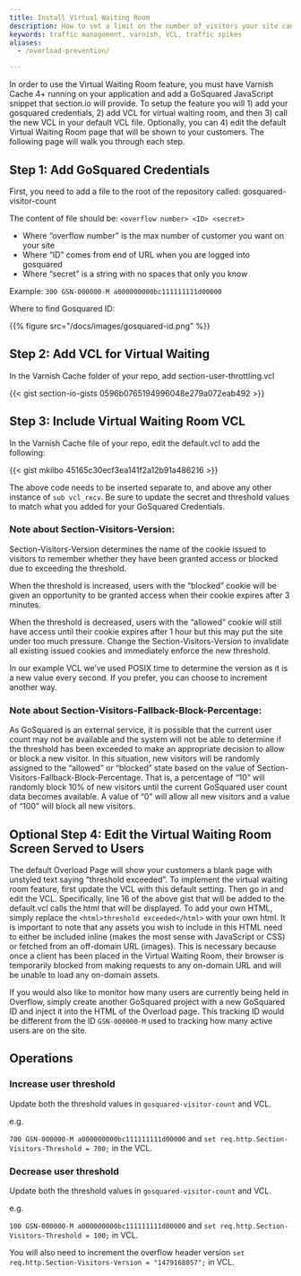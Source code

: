 ```yaml
---
title: Install Virtual Waiting Room
description: How to set a limit on the number of visitors your site can safely handle.
keywords: traffic management, varnish, VCL, traffic spikes
aliases:
  - /overload-prevention/

---
```


In order to use the Virtual Waiting Room feature, you must have Varnish Cache 4+ running on your application and add a GoSquared JavaScript snippet that section.io will provide. To setup the feature you will 1) add your gosquared credentials, 2) add VCL for virtual waiting room, and then 3) call the new VCL in your default VCL file. Optionally, you can 4) edit the default Virtual Waiting Room page that will be shown to your customers. The following page will walk you through each step.

## Step 1: Add GoSquared Credentials

First, you need to add a file to the root of the repository called:
gosquared-visitor-count

The content of file should be:
`<overflow number> <ID> <secret>`

* Where “overflow number” is the max number of customer you want on your site
* Where “ID” comes from end of URL when you are logged into gosquared
* Where “secret” is a string with no spaces that only you know

Example:
`300 GSN-000000-M a000000000bc111111111d00000`

Where to find Gosquared ID:

{{% figure src="/docs/images/gosquared-id.png" %}}

## Step 2: Add VCL for Virtual Waiting

In the Varnish Cache folder of your repo, add section-user-throttling.vcl

{{< gist section-io-gists 0596b0765194996048e279a072eab492 >}}

## Step 3: Include Virtual Waiting Room VCL

In the Varnish Cache file of your repo, edit the default.vcl to add the following:

{{< gist mkilbo 45165c30ecf3ea141f2a12b91a486216 >}}

The above code needs to be inserted separate to, and above any other instance of `sub vcl_recv`. 
Be sure to update the secret and threshold values to match what you added for your GoSquared Credentials.


### Note about Section-Visitors-Version:
Section-Visitors-Version determines the name of the cookie issued to visitors to remember whether they have been granted access or blocked due to exceeding the threshold.

When the threshold is increased, users with the “blocked” cookie will be given an opportunity to be granted access when their cookie expires after 3 minutes.

When the threshold is decreased, users with the “allowed” cookie will still have access until their cookie expires after 1 hour but this may put the site under too much pressure. Change the Section-Visitors-Version to invalidate all existing issued cookies and immediately enforce the new threshold.

In our example VCL we’ve used POSIX time to determine the version as it is a new value every second. If you prefer, you can choose to increment another way.


### Note about Section-Visitors-Fallback-Block-Percentage:
As GoSquared is an external service, it is possible that the current user count may not be available and the system will not be able to determine if the threshold has been exceeded to make an appropriate decision to allow or block a new visitor. In this situation, new visitors will be randomly assigned to the “allowed” or “blocked” state based on the value of Section-Visitors-Fallback-Block-Percentage. That is, a percentage of “10” will randomly block 10% of new visitors until the current GoSquared user count data becomes available. A value of “0” will allow all new visitors and a value of “100” will block all new visitors.

## Optional Step 4: Edit the Virtual Waiting Room Screen Served to Users
The default Overload Page will show your customers a blank page with unstyled text saying “threshold exceeded”. To implement the virtual waiting room feature, first update the VCL with this default setting. Then go in and edit the VCL. Specifically, line 16 of the above gist that will be added to the default.vcl calls the html that will be displayed. To add your own HTML, simply replace the `<html>threshold exceeded</html>` with your own html. It is important to note that any assets you wish to include in this HTML need to either be included inline (makes the most sense with JavaScript or CSS) or fetched from an off-domain URL (images). This is necessary because once a client has been placed in the Virtual Waiting Room, their browser is temporarily blocked from making requests to any on-domain URL and will be unable to load any on-domain assets. 

If you would also like to monitor how many users are currently being held in Overflow, simply create another GoSquared project with a new GoSquared ID and inject it into the HTML of the Overload page.
This tracking ID would be different from the ID `GSN-000000-M` used to tracking how many active users are on the site.   

## Operations

### Increase user threshold
Update both the threshold values in `gosquared-visitor-count` and VCL.

e.g.

`700 GSN-000000-M a000000000bc111111111d00000` and `set req.http.Section-Visitors-Threshold = 700;` in the VCL.


### Decrease user threshold
Update both the threshold values in `gosquared-visitor-count` and VCL.

e.g.

`100 GSN-000000-M a000000000bc111111111d00000` and `set req.http.Section-Visitors-Threshold = 100;` in VCL.

You will also need to increment the overflow header version `set req.http.Section-Visitors-Version = "1479168057";` in VCL.
